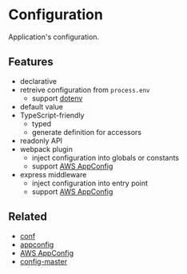 # Configuration

Application's configuration.

## Features
- declarative
- retreive configuration from `process.env`
  - support [dotenv](https://www.npmjs.com/package/dotenv)
- default value
- TypeScript-friendly
  - typed
  - generate definition for accessors
- readonly API
- webpack plugin
  - inject configuration into globals or constants
  - support [AWS AppConfig](https://docs.aws.amazon.com/appconfig/index.html)
- express middleware
  - inject configuration into entry point
  - support [AWS AppConfig](https://docs.aws.amazon.com/appconfig/index.html)

## Related
- [conf](https://www.npmjs.com/package/conf)
- [appconfig](https://www.npmjs.com/package/appconfig)
- [AWS AppConfig](https://docs.aws.amazon.com/appconfig/index.html)
- [config-master](https://www.npmjs.com/package/config-master)
